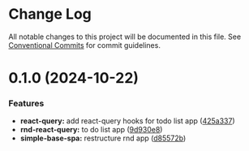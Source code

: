 # Change Log

All notable changes to this project will be documented in this file.
See [Conventional Commits](https://conventionalcommits.org) for commit guidelines.

# 0.1.0 (2024-10-22)

### Features

-   **react-query:** add react-query hooks for todo list app ([425a337](https://github.com/paulAlexSerban/wbk--mern-playground/commit/425a33739bcf18da0c30ae394e4431913e1cfc78))
-   **rnd-react-query:** to do list app ([9d930e8](https://github.com/paulAlexSerban/wbk--mern-playground/commit/9d930e8ffb60cd48897634d4c7403dd928765aba))
-   **simple-base-spa:** restructure rnd app ([d85572b](https://github.com/paulAlexSerban/wbk--mern-playground/commit/d85572bafdbf37a1bb6d6ac9cfe0a142f600848f))
